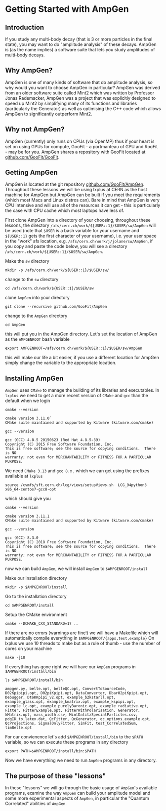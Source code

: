 Getting Started with AmpGen
===========================

Introduction
------------

If you study any multi-body decay (that is 3 or more particles in the final state), you may want to do "amplitude analysis" of these decays. AmpGen is (as the name implies) a software suite that lets you study amplitudes of multi-body decays.

Why AmpGen?
-----------

AmpGen is one of many kinds of software that do amplitude analysis, so why would you want to choose AmpGen in particular? AmpGen was derived from an older software suite called Mint2 which was written by Professor Jonas Rademacker, AmpGen was a project that was explicitly designed to speed up Mint2 by simplifying many of its functions and libraries (particularly the Generator) as well as optimising the C++ code which allows AmpGen to significantly outperform Mint2.

Why not AmpGen?
---------------

AmpGen (currently) only runs on CPUs (via OpenMP) thus if your heart is set on using GPUs for compute, GooFit - a portmanteau of GPU and RooFit - may be for you. AmpGen shares a repository with GooFit located at [github.com/GooFit/GooFit](github.com/GooFit/GooFit).

Getting AmpGen
--------------

AmpGen is located at the git repository [github.com/GooFit/AmpGen](github.com/GooFit/AmpGen). Throughout these lessons we will be using lxplus at CERN as the host machine for AmpGen but AmpGen can be built if you meet the requirements (which most Macs and Linux distros can). Bare in mind that AmpGen is very CPU intensive and will use all of the resources it can get - this is particularly the case with CPU cache which most laptops have less of. 

First clone AmpGen into a directory of your choosing, throughout these lessons, the directory `/afs/cern.ch/work/${USER::1}/$USER/sw/AmpGen` will be used (note that `$USER` is a bash variable for your username and `${USER::1}` gets the first character of your username), i.e. your user space in the "work" afs location, e.g. `/afs/cern.ch/work/j/jolane/sw/AmpGen`, if you copy and paste the code below, you will see a directory /`afs/cern.ch/work/${USER::1}/$USER/sw/AmpGen`.


Make the `sw` directory
~~~
mkdir -p /afs/cern.ch/work/${USER::1}/$USER/sw/
~~~

change to the `sw` directory 

~~~
cd /afs/cern.ch/work/${USER::1}/$USER/sw
~~~

clone `AmpGen` into your directory

~~~
git clone --recursive github.com/GooFit/AmpGen
~~~

change to the `AmpGen` directory

~~~
cd AmpGen
~~~

this will put you in the AmpGen directory. Let's set the location of AmpGen as the `AMPGENROOT` bash variable

~~~
export AMPGENROOT=/afs/cern.ch/work/${USER::1}/$USER/sw/AmpGen
~~~

this will make our life a bit easier, if you use a different location for AmpGen simply change the variable to the appropriate location.

Installing AmpGen
-----------------

`AmpGen` uses `CMake` to manage the building  of its libraries and executables. In `lxplus` we need to get a more recent version of `CMake` and `gcc` than the default when we login

~~~
cmake --version
~~~

~~~
cmake version 3.11.0`
CMake suite maintained and supported by Kitware (kitware.com/cmake)
~~~

~~~
gcc --version
~~~

~~~
gcc (GCC) 4.8.5 20150623 (Red Hat 4.8.5-39)
Copyright (C) 2015 Free Software Foundation, Inc.
This is free software; see the source for copying conditions.  There is NO
warranty; not even for MERCHANTABILITY or FITNESS FOR A PARTICULAR PURPOSE.
~~~
We need `CMake 3.13` and `gcc 8.x` , which we can get using the prefixes available at `lxplus`

~~~
source /cvmfs/sft.cern.ch/lcg/views/setupViews.sh  LCG_94python3 x86_64-centos7-gcc8-opt
~~~

which should give you 
~~~
cmake --version
~~~

~~~
cmake version 3.11.1
CMake suite maintained and supported by Kitware (kitware.com/cmake)
~~~

~~~
gcc --version
~~~

~~~
gcc (GCC) 8.3.0
Copyright (C) 2018 Free Software Foundation, Inc.
This is free software; see the source for copying conditions.  There is NO
warranty; not even for MERCHANTABILITY or FITNESS FOR A PARTICULAR PURPOSE.
~~~

now we can build `AmpGen`, we will install `AmpGen` to `$AMPGENROOT/install`


Make our installation directory
~~~
mkdir -p $AMPGENROOT/install
~~~
Go to the installation directory
~~~
cd $AMPGENROOT/install
~~~
Setup the CMake environment
~~~
cmake --DCMAKE_CXX_STANDARD=17 ..
~~~
If there are no errors (warnings are fine!) we will have a Makefile which will automatically compile everything in `$AMPGENROOT/{apps,test,example}`
On lxplus we use 10 threads to make but as a rule of thumb - use the number of cores on your machine
~~~
make -j10
~~~

If everything has gone right we will have our `AmpGen` programs in `$AMPGENROOT/install/bin`
~~~
ls $AMPGENROOT/install/bin
~~~
~~~
ampgen.py, belle.opt, belleQC.opt, ConvertToSourceCode, D02Kpipipi.opt, D02piKpipi.opt, DataConverter, Dbar02piKpipi.opt, Debugger, DtoKKpipi_v2.opt, example_b2kstarll.opt,
example_glass.opt, example_kmatrix.opt, example_kspipi.opt, example_lc.opt, example_purelyBaronic.opt, example_radiative.opt, Fitter, FitterExample.opt, FitterWithPolarisation, Generator,
kMatrix.opt, mass_width.csv, MintDalitzSpecialParticles.csv, pdgID_to_latex.dat, QcFitter, QcGenerator, qc_options_example.opt, QcProjections, SignalOnlyFitter, SimFit, test_CorrelatedSum,
timBelle.opt
~~~

For our convienence let's add `$AMPGENROOT/install/bin` to the `$PATH` variable, so we can execute these programs in any directory

~~~
export PATH=$AMPGENROOT/install/bin:$PATH
~~~

Now we have everything we need to run `AmpGen` programs in any directory.

The purpose of these "lessons"
---

In these "lessons" we will go through the basic usage of `AmpGen`'s available programs, examine the way `AmpGen` can build your amplitude model and some more experimental aspects of `AmpGen`, in particular the "Quantum Correlated" abilities of `AmpGen`. 